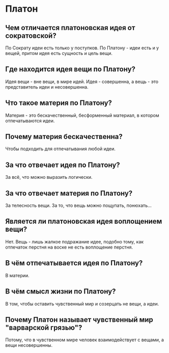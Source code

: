 # Платон

## Чем отличается платоновская идея от сократовской?
По Сократу идеи есть только у поступков. По Платону - идеи есть и у вещей, притом идея есть сущность и цель вещи.

## Где находится идея вещи по Платону?
Идея вещи - вне вещи, в мире идей.
Идея - совершенна, а вещь - это представитель идеи и несовершенна.

## Что такое материя по Платону?

Материя - это бескачественный, бесформенный материал, в котором отпечатываются идеи.

## Почему материя бескачественна?

Чтобы подходить для отпечатывания любой идеи.

## За что отвечает идея по Платону?

За всё, что можно выразить логически.

## За что отвечает материя по Платону?

За телесность вещи. За то, что вещь можно пощупать, понюхать...

## Является ли платоновская идея воплощением вещи?

Нет. Вещь - лишь жалкое подражание идее, подобно тому, как отпечаток перстня на воске не есть воплощение перстня.

## В чём отпечатывается идея по Платону?

В материи.

## В чём смысл жизни по Платону?

В том, чтобы оставить чувственный мир и созерцать не вещи, а идеи.

## Почему Платон называет чувственный мир "варварской грязью"?

Потому, что в чувственном мире человек взаимодействует с вещами, а вещи несовершенны.
